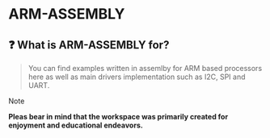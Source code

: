 # ARM-ASSEMBLY

## ❓ What is ARM-ASSEMBLY for?

> You can find examples written in assemlby for ARM based processors here as
> well as main drivers implementation such as I2C, SPI and UART.

> [!NOTE]
> **Pleas bear in mind that the workspace was primarily created for enjoyment
> and educational endeavors.**

